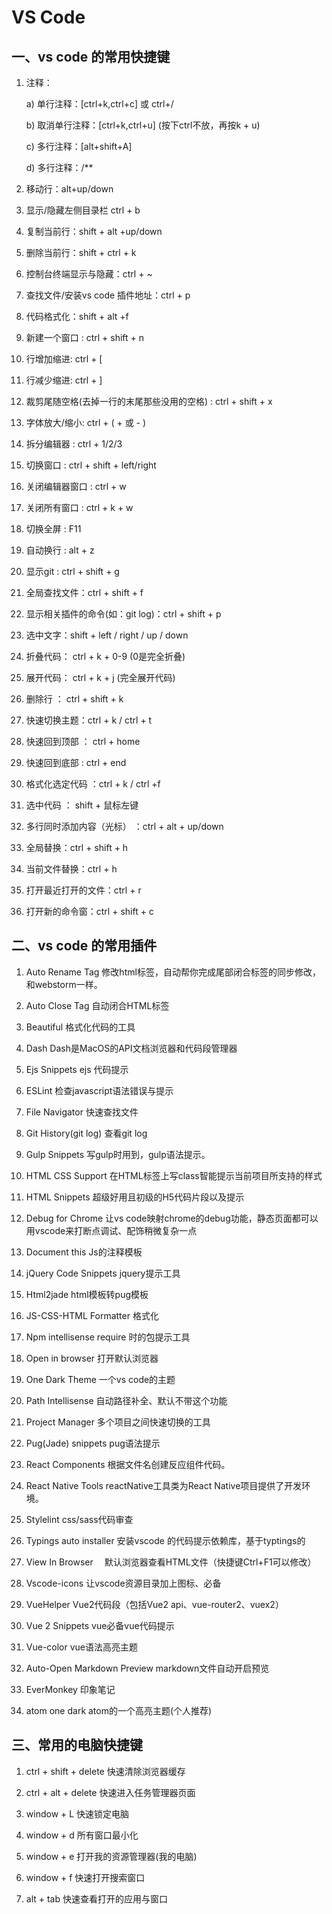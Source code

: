 # VS Code

## 一、vs code 的常用快捷键

1. 注释：

    a) 单行注释：[ctrl+k,ctrl+c] 或 ctrl+/

    b) 取消单行注释：[ctrl+k,ctrl+u] (按下ctrl不放，再按k + u)

    c) 多行注释：[alt+shift+A]

    d) 多行注释：/**

2. 移动行：alt+up/down

3. 显示/隐藏左侧目录栏 ctrl + b

4. 复制当前行：shift + alt +up/down

5. 删除当前行：shift + ctrl + k

6. 控制台终端显示与隐藏：ctrl + ~

7. 查找文件/安装vs code 插件地址：ctrl + p

8. 代码格式化：shift + alt +f

9. 新建一个窗口 : ctrl + shift + n

10. 行增加缩进: ctrl + [

11. 行减少缩进: ctrl + ]

12. 裁剪尾随空格(去掉一行的末尾那些没用的空格) : ctrl + shift + x

13. 字体放大/缩小: ctrl + ( + 或 - )

14. 拆分编辑器 : ctrl + 1/2/3

15. 切换窗口 : ctrl + shift + left/right

16. 关闭编辑器窗口 : ctrl + w

17. 关闭所有窗口 : ctrl + k + w

18. 切换全屏 : F11

19. 自动换行 : alt + z

20. 显示git : ctrl + shift + g

21. 全局查找文件：ctrl + shift + f

22. 显示相关插件的命令(如：git log)：ctrl + shift + p

23. 选中文字：shift + left / right / up / down

24. 折叠代码： ctrl + k + 0-9 (0是完全折叠)

25. 展开代码： ctrl + k + j (完全展开代码)

26. 删除行 ： ctrl + shift + k

27. 快速切换主题：ctrl + k / ctrl + t

28. 快速回到顶部 ： ctrl + home

29. 快速回到底部 : ctrl + end

30. 格式化选定代码 ：ctrl + k / ctrl +f

31. 选中代码 ： shift + 鼠标左键

32. 多行同时添加内容（光标） ：ctrl + alt + up/down

33. 全局替换：ctrl + shift + h

34. 当前文件替换：ctrl + h

35. 打开最近打开的文件：ctrl + r

36. 打开新的命令窗：ctrl + shift + c

## 二、vs code 的常用插件

1. Auto Rename Tag 修改html标签，自动帮你完成尾部闭合标签的同步修改，和webstorm一样。

2. Auto Close Tag 自动闭合HTML标签

3. Beautiful 格式化代码的工具

4. Dash Dash是MacOS的API文档浏览器和代码段管理器

5. Ejs Snippets ejs 代码提示

6. ESLint 检查javascript语法错误与提示

7. File Navigator 快速查找文件

8. Git History(git log) 查看git log

9. Gulp Snippets 写gulp时用到，gulp语法提示。

10. HTML CSS Support 在HTML标签上写class智能提示当前项目所支持的样式

11. HTML Snippets 超级好用且初级的H5代码片段以及提示

12. Debug for Chrome 让vs code映射chrome的debug功能，静态页面都可以用vscode来打断点调试、配饰稍微复杂一点

13. Document this Js的注释模板

14. jQuery Code Snippets jquery提示工具

15. Html2jade html模板转pug模板

16. JS-CSS-HTML Formatter 格式化

17. Npm intellisense require 时的包提示工具

18. Open in browser 打开默认浏览器

19. One Dark Theme 一个vs code的主题

20. Path Intellisense 自动路径补全、默认不带这个功能

21. Project Manager 多个项目之间快速切换的工具

22. Pug(Jade) snippets pug语法提示

23. React Components 根据文件名创建反应组件代码。

24. React Native Tools reactNative工具类为React Native项目提供了开发环境。

25. Stylelint css/sass代码审查

26. Typings auto installer 安装vscode 的代码提示依赖库，基于typtings的

27. View In Browser 　默认浏览器查看HTML文件（快捷键Ctrl+F1可以修改）

28. Vscode-icons 让vscode资源目录加上图标、必备

29. VueHelper Vue2代码段（包括Vue2 api、vue-router2、vuex2）

30. Vue 2 Snippets vue必备vue代码提示

31. Vue-color vue语法高亮主题

32. Auto-Open Markdown Preview markdown文件自动开启预览

33. EverMonkey 印象笔记

34. atom one dark atom的一个高亮主题(个人推荐)

## 三、常用的电脑快捷键

1. ctrl + shift + delete 快速清除浏览器缓存

2. ctrl + alt + delete 快速进入任务管理器页面

3. window + L 快速锁定电脑

4. window + d 所有窗口最小化

5. window + e 打开我的资源管理器(我的电脑)

6. window + f 快速打开搜索窗口

7. alt + tab 快速查看打开的应用与窗口
